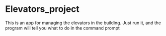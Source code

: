 # Elevators_project

This is an app for managing the elevators in the building. Just run it, and the program will tell you what to do in the command prompt
